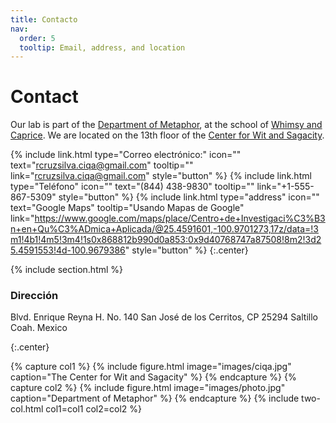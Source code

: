 ```yaml
---
title: Contacto
nav:
  order: 5
  tooltip: Email, address, and location
---
```


# <i class="fas fa-envelope"></i>Contact

Our lab is part of the [Department of Metaphor](), at the school of [Whimsy and Caprice]().
We are located on the 13th floor of the [Center for Wit and Sagacity]().

{%
  include link.html
  type="Correo electrónico:"
  icon=""
  text="rcruzsilva.ciqa@gmail.com"
  tooltip=""
  link="rcruzsilva.ciqa@gmail.com"
  style="button"
%}
{%
  include link.html
  type="Teléfono"
  icon=""
  text="(844) 438-9830"
  tooltip=""
  link="+1-555-867-5309"
  style="button"
%}
{%
  include link.html
  type="address"
  icon=""
  text="Google Maps"
  tooltip="Usando Mapas de Google"
  link="https://www.google.com/maps/place/Centro+de+Investigaci%C3%B3n+en+Qu%C3%ADmica+Aplicada/@25.4591601,-100.9701273,17z/data=!3m1!4b1!4m5!3m4!1s0x868812b990d0a853:0x9d40768747a87508!8m2!3d25.4591553!4d-100.9679386"
  style="button"
%}
{:.center}

{% include section.html %}

### <i class="fas fa-mail-bulk"></i>Dirección

Blvd. Enrique Reyna H. No. 140
San José de los Cerritos,
CP 25294
Saltillo Coah. Mexico

{:.center}

{% capture col1 %}
{%
  include figure.html
  image="images/ciqa.jpg"
  caption="The Center for Wit and Sagacity"
%}
{% endcapture %}
{% capture col2 %}
{%
  include figure.html
  image="images/photo.jpg"
  caption="Department of Metaphor"
%}
{% endcapture %}
{% include two-col.html col1=col1 col2=col2 %}
